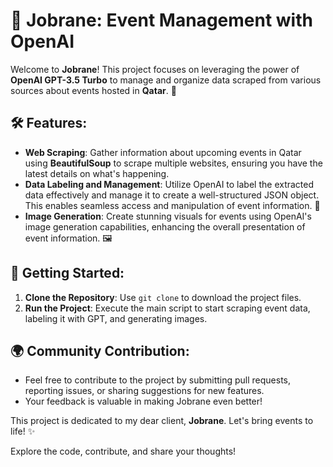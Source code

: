 # 🌟 Jobrane: Event Management with OpenAI

Welcome to **Jobrane**! This project focuses on leveraging the power of **OpenAI GPT-3.5 Turbo** to manage and organize data scraped from various sources about events hosted in **Qatar**. 🎉

## 🛠️ Features:
- **Web Scraping**: Gather information about upcoming events in Qatar using **BeautifulSoup** to scrape multiple websites, ensuring you have the latest details on what's happening.
- **Data Labeling and Management**: Utilize OpenAI to label the extracted data effectively and manage it to create a well-structured JSON object. This enables seamless access and manipulation of event information. 📄
- **Image Generation**: Create stunning visuals for events using OpenAI's image generation capabilities, enhancing the overall presentation of event information. 🖼️

## 🚀 Getting Started:
1. **Clone the Repository**: Use `git clone` to download the project files.
2. **Run the Project**: Execute the main script to start scraping event data, labeling it with GPT, and generating images.

## 🌍 Community Contribution:
- Feel free to contribute to the project by submitting pull requests, reporting issues, or sharing suggestions for new features.
- Your feedback is valuable in making Jobrane even better!

This project is dedicated to my dear client, **Jobrane**. Let's bring events to life! ✨

Explore the code, contribute, and share your thoughts!
